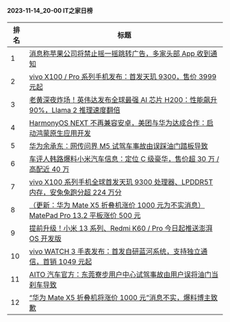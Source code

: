 #### 2023-11-14_20-00  IT之家日榜

| 排名 | 标题|
| --- | ---|
| 1 | [消息称苹果公司将禁止摇一摇跳转广告，多家头部 App 收到通知](https://www.ithome.com/0/732/259.htm) |
| 2 | [vivo X100 / Pro 系列手机发布：首发天玑 9300，售价 3999 元起](https://www.ithome.com/0/732/265.htm) |
| 3 | [老黄深夜炸场！英伟达发布全球最强 AI 芯片 H200：性能飙升 90%，Llama 2 推理速度翻倍](https://www.ithome.com/0/732/284.htm) |
| 4 | [HarmonyOS NEXT 不再兼容安卓，美团与华为达成合作：启动鸿蒙原生应用开发](https://www.ithome.com/0/732/289.htm) |
| 5 | [华为余承东：网传问界 M5 试驾车事故由误踩油门踏板导致](https://www.ithome.com/0/732/258.htm) |
| 6 | [车评人韩路爆料小米汽车信息：定位 C 级豪华，售价超 30 万 / 高配近 40 万](https://www.ithome.com/0/732/285.htm) |
| 7 | [vivo X100 系列手机全球首发天玑 9300 处理器、LPDDR5T 内存，安兔兔跑分超 224 万分](https://www.ithome.com/0/732/261.htm) |
| 8 | [（更新：华为 Mate X5 折叠机涨价 1000 元为不实消息）MatePad Pro 13.2 平板涨价 500 元](https://www.ithome.com/0/732/313.htm) |
| 9 | [提前升级！小米 13 系列、Redmi K60 / Pro 今日起推送澎湃 OS 开发版](https://www.ithome.com/0/732/472.htm) |
| 10 | [vivo WATCH 3 手表发布：首发自研蓝河系统，支持独立通信，首销 1049 元起](https://www.ithome.com/0/732/256.htm) |
| 11 | [AITO 汽车官方：东莞寮步用户中心试驾事故由用户误将油门当刹车导致](https://www.ithome.com/0/732/291.htm) |
| 12 | [“华为 Mate X5 折叠机将涨价 1000 元”消息不实，爆料博主致歉](https://www.ithome.com/0/732/376.htm) |
